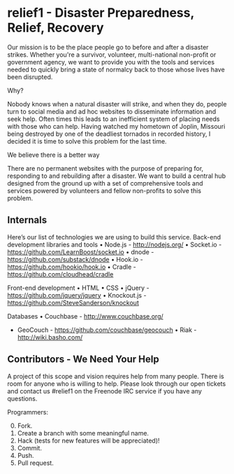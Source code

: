 # relief1 - Disaster Preparedness, Relief, Recovery
Our mission is to be the place people go to before and after a disaster strikes. Whether you're a survivor, volunteer, multi-national non-profit or government agency, we want to provide you with the tools and services needed to quickly bring a state of normalcy back to those whose lives have been disrupted.


Why?

Nobody knows when a natural disaster will strike, and when they do, people turn to social media and ad hoc websites to disseminate information and seek help. Often times this leads to an inefficient system of placing needs with those who can help. Having watched my hometown of Joplin, Missouri being destroyed by one of the deadliest tornados in recorded history, I decided it is time to solve this problem for the last time.

We believe there is a better way

There are no permanent websites with the purpose of preparing for, responding to and rebuilding after a disaster. We want to build a central hub designed from the ground up with a set of comprehensive tools and services powered by volunteers and fellow non-profits to solve this problem.

## Internals
Here’s our list of technologies we are using to build this service.
Back-end development libraries and tools
• Node.js - http://nodejs.org/
•	Socket.io - https://github.com/LearnBoost/socket.io
•	dnode - https://github.com/substack/dnode
•	Hook.io - https://github.com/hookio/hook.io
•	Cradle - https://github.com/cloudhead/cradle

Front-end development
•	HTML
•	CSS 
•	jQuery - https://github.com/jquery/jquery
•	Knockout.js  - https://github.com/SteveSanderson/knockout

Databases
•	Couchbase - http://www.couchbase.org/
* GeoCouch - https://github.com/couchbase/geocouch
•	Riak - http://wiki.basho.com/

## Contributors - We Need Your Help

A project of this scope and vision requires help from many people. There is room for anyone who is willing to help.  Please look through our open tickets and contact us #relief1 on the Freenode IRC service if you have any questions. 

Programmers:

0. Fork.
1. Create a branch with some meaningful name.
2. Hack (tests for new features will be appreciated)!
3. Commit.
4. Push.
5. Pull request.
